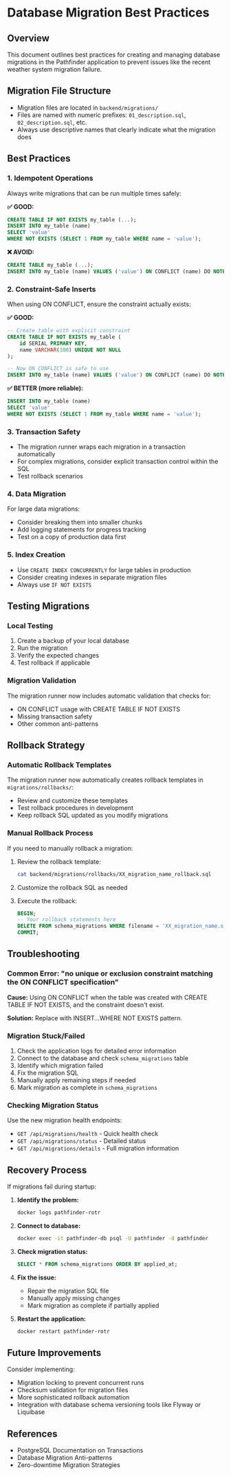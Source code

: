 # Database Migration Best Practices

## Overview
This document outlines best practices for creating and managing database migrations in the Pathfinder application to prevent issues like the recent weather system migration failure.

## Migration File Structure
- Migration files are located in `backend/migrations/`
- Files are named with numeric prefixes: `01_description.sql`, `02_description.sql`, etc.
- Always use descriptive names that clearly indicate what the migration does

## Best Practices

### 1. Idempotent Operations
Always write migrations that can be run multiple times safely:

**✅ GOOD:**
```sql
CREATE TABLE IF NOT EXISTS my_table (...);
INSERT INTO my_table (name) 
SELECT 'value' 
WHERE NOT EXISTS (SELECT 1 FROM my_table WHERE name = 'value');
```

**❌ AVOID:**
```sql
CREATE TABLE my_table (...);
INSERT INTO my_table (name) VALUES ('value') ON CONFLICT (name) DO NOTHING;
```

### 2. Constraint-Safe Inserts
When using ON CONFLICT, ensure the constraint actually exists:

**✅ GOOD:**
```sql
-- Create table with explicit constraint
CREATE TABLE IF NOT EXISTS my_table (
    id SERIAL PRIMARY KEY,
    name VARCHAR(100) UNIQUE NOT NULL
);

-- Now ON CONFLICT is safe to use
INSERT INTO my_table (name) VALUES ('value') ON CONFLICT (name) DO NOTHING;
```

**✅ BETTER (more reliable):**
```sql
INSERT INTO my_table (name) 
SELECT 'value' 
WHERE NOT EXISTS (SELECT 1 FROM my_table WHERE name = 'value');
```

### 3. Transaction Safety
- The migration runner wraps each migration in a transaction automatically
- For complex migrations, consider explicit transaction control within the SQL
- Test rollback scenarios

### 4. Data Migration
For large data migrations:
- Consider breaking them into smaller chunks
- Add logging statements for progress tracking
- Test on a copy of production data first

### 5. Index Creation
- Use `CREATE INDEX CONCURRENTLY` for large tables in production
- Consider creating indexes in separate migration files
- Always use `IF NOT EXISTS`

## Testing Migrations

### Local Testing
1. Create a backup of your local database
2. Run the migration
3. Verify the expected changes
4. Test rollback if applicable

### Migration Validation
The migration runner now includes automatic validation that checks for:
- ON CONFLICT usage with CREATE TABLE IF NOT EXISTS
- Missing transaction safety
- Other common anti-patterns

## Rollback Strategy

### Automatic Rollback Templates
The migration runner now automatically creates rollback templates in `migrations/rollbacks/`:
- Review and customize these templates
- Test rollback procedures in development
- Keep rollback SQL updated as you modify migrations

### Manual Rollback Process
If you need to manually rollback a migration:

1. Review the rollback template:
   ```bash
   cat backend/migrations/rollbacks/XX_migration_name_rollback.sql
   ```

2. Customize the rollback SQL as needed

3. Execute the rollback:
   ```sql
   BEGIN;
   -- Your rollback statements here
   DELETE FROM schema_migrations WHERE filename = 'XX_migration_name.sql';
   COMMIT;
   ```

## Troubleshooting

### Common Error: "no unique or exclusion constraint matching the ON CONFLICT specification"
**Cause:** Using ON CONFLICT when the table was created with CREATE TABLE IF NOT EXISTS, and the constraint doesn't exist.

**Solution:** Replace with INSERT...WHERE NOT EXISTS pattern.

### Migration Stuck/Failed
1. Check the application logs for detailed error information
2. Connect to the database and check `schema_migrations` table
3. Identify which migration failed
4. Fix the migration SQL
5. Manually apply remaining steps if needed
6. Mark migration as complete in `schema_migrations`

### Checking Migration Status
Use the new migration health endpoints:
- `GET /api/migrations/health` - Quick health check
- `GET /api/migrations/status` - Detailed status
- `GET /api/migrations/details` - Full migration information

## Recovery Process

If migrations fail during startup:

1. **Identify the problem:**
   ```bash
   docker logs pathfinder-rotr
   ```

2. **Connect to database:**
   ```bash
   docker exec -it pathfinder-db psql -U pathfinder -d pathfinder
   ```

3. **Check migration status:**
   ```sql
   SELECT * FROM schema_migrations ORDER BY applied_at;
   ```

4. **Fix the issue:**
   - Repair the migration SQL file
   - Manually apply missing changes
   - Mark migration as complete if partially applied

5. **Restart the application:**
   ```bash
   docker restart pathfinder-rotr
   ```

## Future Improvements

Consider implementing:
- Migration locking to prevent concurrent runs
- Checksum validation for migration files
- More sophisticated rollback automation
- Integration with database schema versioning tools like Flyway or Liquibase

## References
- PostgreSQL Documentation on Transactions
- Database Migration Anti-patterns
- Zero-downtime Migration Strategies
